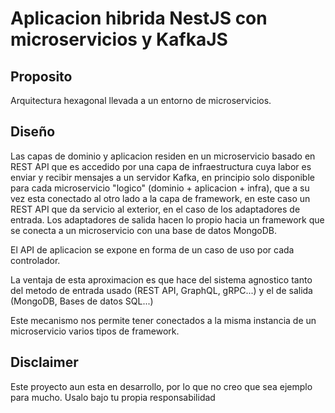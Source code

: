 # Aplicacion hibrida NestJS con microservicios y KafkaJS

## Proposito
Arquitectura hexagonal llevada a un entorno de microservicios. 

## Diseño
Las capas de dominio y aplicacion residen en un microservicio basado en REST API que es accedido por una capa de infraestructura cuya labor es enviar y recibir mensajes a un servidor Kafka, en principio solo disponible para cada microservicio "logico" (dominio + aplicacion + infra), que a su vez esta conectado al otro lado a la capa de framework, en este caso un REST API que da servicio al exterior, en el caso de los adaptadores de entrada. Los adaptadores de salida hacen lo propio hacia un framework que se conecta a un microservicio con una base de datos MongoDB.

El API de aplicacion se expone en forma de un caso de uso por cada controlador.

La ventaja de esta aproximacion es que hace del sistema agnostico tanto del metodo de entrada usado (REST API, GraphQL, gRPC...) y el de salida (MongoDB, Bases de datos SQL...)

Este mecanismo nos permite tener conectados a la misma instancia de un microservicio varios tipos de framework.


## Disclaimer
Este proyecto aun esta en desarrollo, por lo que no creo que sea ejemplo para mucho. Usalo bajo tu propia responsabilidad
